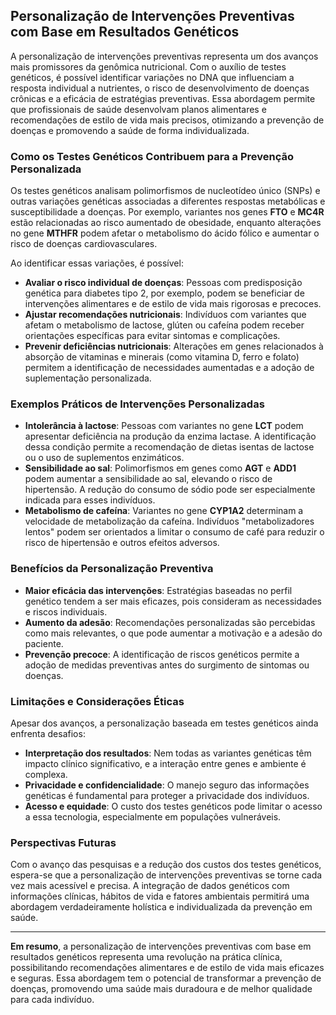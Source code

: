 
## Personalização de Intervenções Preventivas com Base em Resultados Genéticos

A personalização de intervenções preventivas representa um dos avanços mais promissores da genômica nutricional. Com o auxílio de testes genéticos, é possível identificar variações no DNA que influenciam a resposta individual a nutrientes, o risco de desenvolvimento de doenças crônicas e a eficácia de estratégias preventivas. Essa abordagem permite que profissionais de saúde desenvolvam planos alimentares e recomendações de estilo de vida mais precisos, otimizando a prevenção de doenças e promovendo a saúde de forma individualizada.

### Como os Testes Genéticos Contribuem para a Prevenção Personalizada

Os testes genéticos analisam polimorfismos de nucleotídeo único (SNPs) e outras variações genéticas associadas a diferentes respostas metabólicas e susceptibilidade a doenças. Por exemplo, variantes nos genes **FTO** e **MC4R** estão relacionadas ao risco aumentado de obesidade, enquanto alterações no gene **MTHFR** podem afetar o metabolismo do ácido fólico e aumentar o risco de doenças cardiovasculares.

Ao identificar essas variações, é possível:

- **Avaliar o risco individual de doenças**: Pessoas com predisposição genética para diabetes tipo 2, por exemplo, podem se beneficiar de intervenções alimentares e de estilo de vida mais rigorosas e precoces.
- **Ajustar recomendações nutricionais**: Indivíduos com variantes que afetam o metabolismo de lactose, glúten ou cafeína podem receber orientações específicas para evitar sintomas e complicações.
- **Prevenir deficiências nutricionais**: Alterações em genes relacionados à absorção de vitaminas e minerais (como vitamina D, ferro e folato) permitem a identificação de necessidades aumentadas e a adoção de suplementação personalizada.

### Exemplos Práticos de Intervenções Personalizadas

- **Intolerância à lactose**: Pessoas com variantes no gene **LCT** podem apresentar deficiência na produção da enzima lactase. A identificação dessa condição permite a recomendação de dietas isentas de lactose ou o uso de suplementos enzimáticos.
- **Sensibilidade ao sal**: Polimorfismos em genes como **AGT** e **ADD1** podem aumentar a sensibilidade ao sal, elevando o risco de hipertensão. A redução do consumo de sódio pode ser especialmente indicada para esses indivíduos.
- **Metabolismo de cafeína**: Variantes no gene **CYP1A2** determinam a velocidade de metabolização da cafeína. Indivíduos "metabolizadores lentos" podem ser orientados a limitar o consumo de café para reduzir o risco de hipertensão e outros efeitos adversos.

### Benefícios da Personalização Preventiva

- **Maior eficácia das intervenções**: Estratégias baseadas no perfil genético tendem a ser mais eficazes, pois consideram as necessidades e riscos individuais.
- **Aumento da adesão**: Recomendações personalizadas são percebidas como mais relevantes, o que pode aumentar a motivação e a adesão do paciente.
- **Prevenção precoce**: A identificação de riscos genéticos permite a adoção de medidas preventivas antes do surgimento de sintomas ou doenças.

### Limitações e Considerações Éticas

Apesar dos avanços, a personalização baseada em testes genéticos ainda enfrenta desafios:

- **Interpretação dos resultados**: Nem todas as variantes genéticas têm impacto clínico significativo, e a interação entre genes e ambiente é complexa.
- **Privacidade e confidencialidade**: O manejo seguro das informações genéticas é fundamental para proteger a privacidade dos indivíduos.
- **Acesso e equidade**: O custo dos testes genéticos pode limitar o acesso a essa tecnologia, especialmente em populações vulneráveis.

### Perspectivas Futuras

Com o avanço das pesquisas e a redução dos custos dos testes genéticos, espera-se que a personalização de intervenções preventivas se torne cada vez mais acessível e precisa. A integração de dados genéticos com informações clínicas, hábitos de vida e fatores ambientais permitirá uma abordagem verdadeiramente holística e individualizada da prevenção em saúde.

---

**Em resumo**, a personalização de intervenções preventivas com base em resultados genéticos representa uma revolução na prática clínica, possibilitando recomendações alimentares e de estilo de vida mais eficazes e seguras. Essa abordagem tem o potencial de transformar a prevenção de doenças, promovendo uma saúde mais duradoura e de melhor qualidade para cada indivíduo.
```
